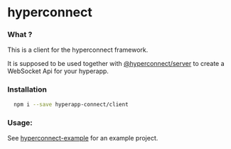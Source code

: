# hyperconnect

### What ?
This is a client for the hyperconnect framework.

It is supposed to be used together with [@hyperconnect/server](https://github.com/hyperapp-connect/server)
to create a WebSocket Api for your hyperapp.

### Installation
```bash
  npm i --save hyperapp-connect/client
```

### Usage:
See [hyperconnect-example](https://github.com/hyperapp-connect/example) for an example project.
